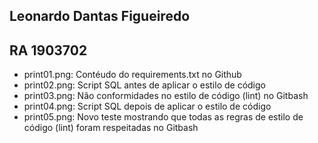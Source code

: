 ## Leonardo Dantas Figueiredo
## RA 1903702

- print01.png: Contéudo do requirements.txt no Github
- print02.png: Script SQL antes de aplicar o estilo de código
- print03.png: Não conformidades no estilo de código (lint) no Gitbash
- print04.png: Script SQL depois de aplicar o estilo de código
- print05.png: Novo teste mostrando que todas as regras de estilo de código (lint) foram respeitadas no Gitbash